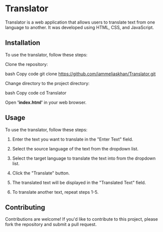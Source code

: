 # Translator

Translator is a web application that allows users to translate text from one language to another. It was developed using HTML, CSS, and JavaScript.

## Installation

To use the translator, follow these steps:

Clone the repository:

bash
Copy code
git clone https://github.com/iammeliaskhan/Translator.git

Change directory to the project directory:

bash
Copy code
cd Translator

Open **'index.html'** in your web browser.

## Usage

To use the translator, follow these steps:

1. Enter the text you want to translate in the "Enter Text" field.

2. Select the source language of the text from the dropdown list.

3. Select the target language to translate the text into from the dropdown list.

4. Click the "Translate" button.

5. The translated text will be displayed in the "Translated Text" field.

6. To translate another text, repeat steps 1-5.

## Contributing

Contributions are welcome! If you'd like to contribute to this project, please fork the repository and submit a pull request.

